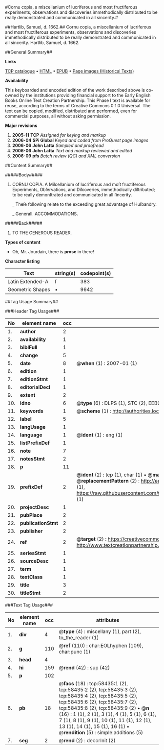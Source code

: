 #Cornu copia, a miscellanium of lucriferous and most fructiferous experiments, observations and discoveries immethodically distributed to be really demonstrated and communicated in all sincerity.#

##Hartlib, Samuel, d. 1662.##
Cornu copia, a miscellanium of lucriferous and most fructiferous experiments, observations and discoveries immethodically distributed to be really demonstrated and communicated in all sincerity.
Hartlib, Samuel, d. 1662.

##General Summary##

**Links**

[TCP catalogue](http://www.ota.ox.ac.uk/tcp/)  • 
[HTML](http://tei.it.ox.ac.uk/tcp/Texts-HTML/free/A45/A45749.html)  • 
[EPUB](http://tei.it.ox.ac.uk/tcp/Texts-EPUB/free/A45/A45749.epub) • 
[Page images (Historical Texts)](https://data.historicaltexts.jisc.ac.uk/view?pubId=eebo-12275523e&pageId=eebo-12275523e-58435-1)

**Availability**

This keyboarded and encoded edition of the
	       work described above is co-owned by the institutions
	       providing financial support to the Early English Books
	       Online Text Creation Partnership. This Phase I text is
	       available for reuse, according to the terms of Creative
	       Commons 0 1.0 Universal. The text can be copied,
	       modified, distributed and performed, even for
	       commercial purposes, all without asking permission.

**Major revisions**

1. __2005-11__ __TCP__ *Assigned for keying and markup*
1. __2006-04__ __SPi Global__ *Keyed and coded from ProQuest page images*
1. __2006-06__ __John Latta__ *Sampled and proofread*
1. __2006-06__ __John Latta__ *Text and markup reviewed and edited*
1. __2006-09__ __pfs__ *Batch review (QC) and XML conversion*

##Content Summary##

#####Body#####

1. CORNU COPIA. A Miſcellanium of lucriferous and moſt fructiferous Experiments, Obſervations, and Diſcoveries, immethodically diſtributed; to be really demonſtrated and communicated in all ſincerity.

    _ Theſe following relate to the exceeding great advantage of Huſbandry.

    _ Generall. ACCOMMODATIONS.

#####Back#####

1. TO THE GENEROUS READER.

**Types of content**

  * Oh, Mr. Jourdain, there is **prose** in there!

**Character listing**


|Text|string(s)|codepoint(s)|
|---|---|---|
|Latin Extended-A|ſ|383|
|Geometric Shapes|▪|9642|

##Tag Usage Summary##

###Header Tag Usage###

|No|element name|occ|attributes|
|---|---|---|---|
|1.|__author__|2||
|2.|__availability__|1||
|3.|__biblFull__|1||
|4.|__change__|5||
|5.|__date__|8| @__when__ (1) : 2007-01 (1)|
|6.|__edition__|1||
|7.|__editionStmt__|1||
|8.|__editorialDecl__|1||
|9.|__extent__|2||
|10.|__idno__|6| @__type__ (6) : DLPS (1), STC (2), EEBO-CITATION (1), OCLC (1), VID (1)|
|11.|__keywords__|1| @__scheme__ (1) : http://authorities.loc.gov/ (1)|
|12.|__label__|5||
|13.|__langUsage__|1||
|14.|__language__|1| @__ident__ (1) : eng (1)|
|15.|__listPrefixDef__|1||
|16.|__note__|7||
|17.|__notesStmt__|2||
|18.|__p__|11||
|19.|__prefixDef__|2| @__ident__ (2) : tcp (1), char (1)  •  @__matchPattern__ (2) : ([0-9\-]+):([0-9IVX]+) (1), (.+) (1)  •  @__replacementPattern__ (2) : http://eebo.chadwyck.com/downloadtiff?vid=$1&page=$2 (1), https://raw.githubusercontent.com/textcreationpartnership/Texts/master/tcpchars.xml#$1 (1)|
|20.|__projectDesc__|1||
|21.|__pubPlace__|2||
|22.|__publicationStmt__|2||
|23.|__publisher__|2||
|24.|__ref__|2| @__target__ (2) : https://creativecommons.org/publicdomain/zero/1.0/ (1), http://www.textcreationpartnership.org/docs/. (1)|
|25.|__seriesStmt__|1||
|26.|__sourceDesc__|1||
|27.|__term__|1||
|28.|__textClass__|1||
|29.|__title__|3||
|30.|__titleStmt__|2||


###Text Tag Usage###

|No|element name|occ|attributes|
|---|---|---|---|
|1.|__div__|4| @__type__ (4) : miscellany (1), part (2), to_the_reader (1)|
|2.|__g__|110| @__ref__ (110) : char:EOLhyphen (109), char:punc (1)|
|3.|__head__|4||
|4.|__hi__|159| @__rend__ (42) : sup (42)|
|5.|__p__|102||
|6.|__pb__|18| @__facs__ (18) : tcp:58435:1 (2), tcp:58435:2 (2), tcp:58435:3 (2), tcp:58435:4 (2), tcp:58435:5 (2), tcp:58435:6 (2), tcp:58435:7 (2), tcp:58435:8 (2), tcp:58435:9 (2)  •  @__n__ (16) : 1 (1), 2 (1), 3 (1), 4 (1), 5 (1), 6 (1), 7 (1), 8 (1), 9 (1), 10 (1), 11 (1), 12 (1), 13 (1), 14 (1), 15 (1), 16 (1)  •  @__rendition__ (5) : simple:additions (5)|
|7.|__seg__|2| @__rend__ (2) : decorInit (2)|
